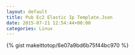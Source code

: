 ```yaml
---
layout: default                                                                                                              
title: Pub Ec2 Elastic Ip Template.Json                                                                                                                       
date: 2015-07-21 12:54:44+00:00                                                                                                                        
categories: Linux                                                                                                                
---                                                                                                                              
```


{% gist makeittotop/6e07a9bd6b75f44bc970 %}                                                                                                           

